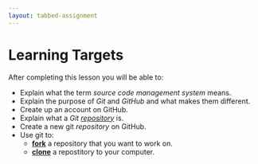 ```yaml
---
layout: tabbed-assignment
---
```


# Learning Targets

After completing this lesson you will be able to:

* Explain what the term _source code management system_ means.
* Explain the purpose of _Git_ and _GitHub_ and what makes them different.
* Create up an account on GitHub.
* Explain what a _Git [repository][]_ is.
* Create a new git _repository_ on GitHub.
* Use git to:
  - **[fork][]** a repository that you want to work on.
  - **[clone][]** a repostitory to your computer.

<!-- Git & GitHub documentation and tutorials -->

[gfm]: <https://guides.github.com/features/mastering-markdown/>
[gh-flow]: <https://guides.github.com/introduction/flow/>
[gh-guides]: <https://guides.github.com>
[gh-squares]: <https://help.github.com/articles/viewing-contributions-on-your-profile/>
[git]: <https://git-scm.com>
[github]: <https://github.com>
[hello-world]: <https://guides.github.com/activities/hello-world/>

<!-- GitHub concepts -->

[fork]: <https://guides.github.com/activities/forking/>
[repository]: <https://guides.github.com/introduction/git-handbook/#repository>

<!-- Git command reference -->

[add]: <https://git-scm.com/docs/git-add>
[branch]: <https://git-scm.com/docs/git-branch>
[clone]: <https://git-scm.com/docs/git-clone>
[commit]: <https://git-scm.com/docs/git-commit>
[diff]: <https://git-scm.com/docs/git-diff>
[log]: <https://git-scm.com/docs/git-log>
[merge]: <https://git-scm.com/docs/git-merge>
[pull]: <https://git-scm.com/docs/git-pull>
[push]: <https://git-scm.com/docs/git-push>
[status]: <https://git-scm.com/docs/git-status>

<!-- Don't edit links here, change them in _data/assignment.yml instead, -->

[slides]: <{{site.data.assignment.slides}}>
[template]: <{{site.data.assignment.template}}>
